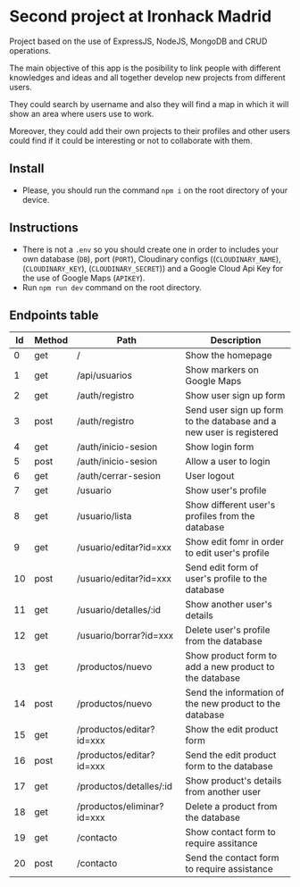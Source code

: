 # Second project at Ironhack Madrid

Project based on the use of ExpressJS, NodeJS, MongoDB and CRUD operations.

The main objective of this app is the posibility to link people with different knowledges and ideas and all together develop new projects from different users. 

They could search by username and also they will find a map in which it will show an area where users use to work.

Moreover, they could add their own projects to their profiles and other users could find if it could be interesting or not to collaborate with them.

## Install

- Please, you should run the command `npm i` on the root directory of your device.

## Instructions 

- There is not a `.env` so you should create one in order to includes your own database (`DB`), port (`PORT`), Cloudinary configs ((`CLOUDINARY_NAME`), (`CLOUDINARY_KEY`), (`CLOUDINARY_SECRET`)) and a Google Cloud Api Key for the use of Google Maps (`APIKEY`).
- Run `npm run dev` command on the root directory.

## Endpoints table

| Id | Method | Path | Description|
| ------ | ------ | ------ | ------ |
| 0 | get | / | Show the homepage |
| 1 | get | /api/usuarios | Show markers on Google Maps |
| 2 | get | /auth/registro | Show user sign up form |
| 3 | post | /auth/registro | Send user sign up form to the database and a new user is registered |
| 4 | get | /auth/inicio-sesion | Show login form |
| 5 | post | /auth/inicio-sesion | Allow a user to login |
| 6 | get | /auth/cerrar-sesion | User logout |
| 7 | get | /usuario | Show user's profile |
| 8 | get | /usuario/lista | Show different user's profiles from the database |
| 9 | get | /usuario/editar?id=xxx | Show edit fomr in order to edit user's profile |
| 10 | post | /usuario/editar?id=xxx | Send edit form of user's profile to the database |
| 11 | get | /usuario/detalles/:id | Show another user's details |
| 12 | get | /usuario/borrar?id=xxx | Delete user's profile from the database |
| 13 | get | /productos/nuevo | Show product form to add a new product to the database |
| 14 | post | /productos/nuevo | Send the information of the new product to the database |
| 15 | get | /productos/editar?id=xxx | Show the edit product form |
| 16 | post | /productos/editar?id=xxx | Send the edit product form to the database |
| 17 | get | /productos/detalles/:id | Show product's details from another user |
| 18 | get | /productos/eliminar?id=xxx | Delete a product from the database |
| 19 | get | /contacto | Show contact form to require assitance |
| 20 | post | /contacto | Send the contact form to require assistance |
